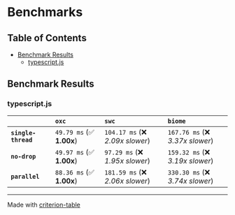 # Benchmarks

## Table of Contents

- [Benchmark Results](#benchmark-results)
    - [typescript.js](#typescript.js)

## Benchmark Results

### typescript.js

|                     | `oxc`                    | `swc`                            | `biome`                           |
|:--------------------|:-------------------------|:---------------------------------|:--------------------------------- |
| **`single-thread`** | `49.79 ms` (✅ **1.00x**) | `104.17 ms` (❌ *2.09x slower*)   | `167.76 ms` (❌ *3.37x slower*)    |
| **`no-drop`**       | `49.97 ms` (✅ **1.00x**) | `97.29 ms` (❌ *1.95x slower*)    | `159.32 ms` (❌ *3.19x slower*)    |
| **`parallel`**      | `88.36 ms` (✅ **1.00x**) | `181.59 ms` (❌ *2.06x slower*)   | `330.30 ms` (❌ *3.74x slower*)    |

---
Made with [criterion-table](https://github.com/nu11ptr/criterion-table)

